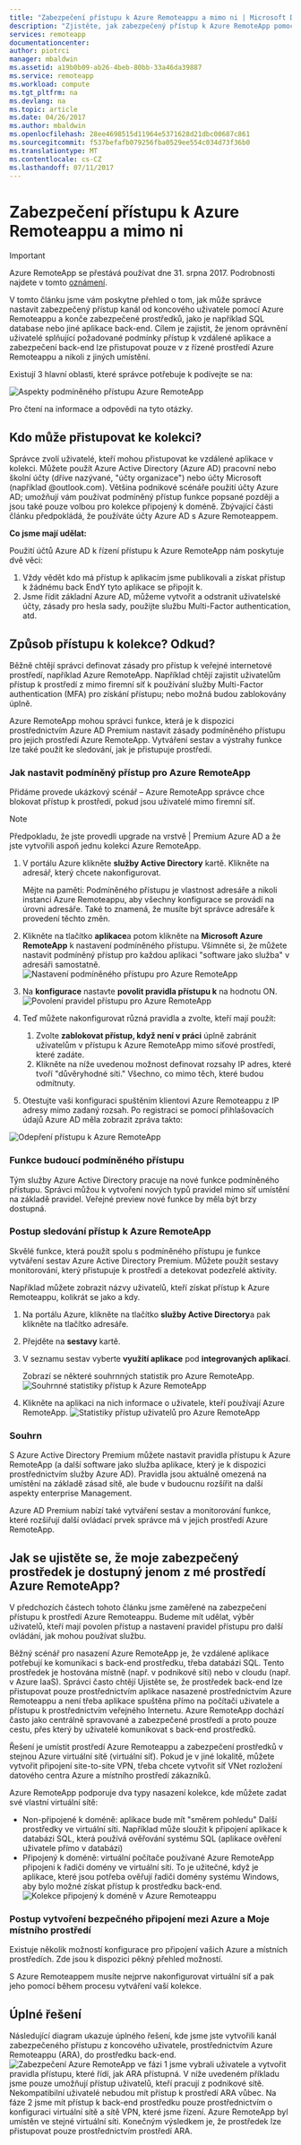 ```yaml
---
title: "Zabezpečení přístupu k Azure Remoteappu a mimo ni | Microsoft Docs"
description: "Zjistěte, jak zabezpečený přístup k Azure RemoteApp pomocí podmíněného přístupu v Azure Active Directory"
services: remoteapp
documentationcenter: 
author: piotrci
manager: mbaldwin
ms.assetid: a19b0b09-ab26-4beb-80bb-33a46da39887
ms.service: remoteapp
ms.workload: compute
ms.tgt_pltfrm: na
ms.devlang: na
ms.topic: article
ms.date: 04/26/2017
ms.author: mbaldwin
ms.openlocfilehash: 28ee4698515d11964e5371628d21dbc00687c861
ms.sourcegitcommit: f537befafb079256fba0529ee554c034d73f36b0
ms.translationtype: MT
ms.contentlocale: cs-CZ
ms.lasthandoff: 07/11/2017
---
```

# <a name="securing-access-to-azure-remoteapp-and-beyond"></a>Zabezpečení přístupu k Azure Remoteappu a mimo ni
> [!IMPORTANT]
> Azure RemoteApp se přestává používat dne 31. srpna 2017. Podrobnosti najdete v tomto [oznámení](https://go.microsoft.com/fwlink/?linkid=821148).
> 
> 

V tomto článku jsme vám poskytne přehled o tom, jak může správce nastavit zabezpečený přístup kanál od koncového uživatele pomocí Azure Remoteappu a konče zabezpečené prostředků, jako je například SQL database nebo jiné aplikace back-end. Cílem je zajistit, že jenom oprávnění uživatelé splňující požadované podmínky přístup k vzdálené aplikace a zabezpečení back-end lze přistupovat pouze v z řízené prostředí Azure Remoteappu a nikoli z jiných umístění.

Existují 3 hlavní oblasti, které správce potřebuje k podívejte se na:

![Aspekty podmíněného přístupu Azure RemoteApp](./media/remoteapp-secureaccess/ra-conditionalenvironment.png)

Pro čtení na informace a odpovědi na tyto otázky.

## <a name="who-can-access-the-collection"></a>Kdo může přistupovat ke kolekci?
Správce zvolí uživatelé, kteří mohou přistupovat ke vzdálené aplikace v kolekci. Můžete použít Azure Active Directory (Azure AD) pracovní nebo školní účty (dříve nazývané, "účty organizace") nebo účty Microsoft (například @outlook.com). Většina podnikové scénáře použití účty Azure AD; umožňují vám používat podmíněný přístup funkce popsané později a jsou také pouze volbou pro kolekce připojený k doméně. Zbývající části článku předpokládá, že používáte účty Azure AD s Azure Remoteappem.

**Co jsme mají udělat:**

Použití účtů Azure AD k řízení přístupu k Azure RemoteApp nám poskytuje dvě věci:

1. Vždy vědět kdo má přístup k aplikacím jsme publikovali a získat přístup k žádnému back EndY tyto aplikace se připojit k.
2. Jsme řídit základní Azure AD, můžeme vytvořit a odstranit uživatelské účty, zásady pro hesla sady, použijte službu Multi-Factor authentication, atd. 

## <a name="how-is-the-collection-accessed-from-where"></a>Způsob přístupu k kolekce? Odkud?
Běžně chtějí správci definovat zásady pro přístup k veřejné internetové prostředí, například Azure RemoteApp. Například chtějí zajistit uživatelům přístup k prostředí z mimo firemní síť k používání služby Multi-Factor authentication (MFA) pro získání přístupu; nebo možná budou zablokovány úplně.

Azure RemoteApp mohou správci funkce, která je k dispozici prostřednictvím Azure AD Premium nastavit zásady podmíněného přístupu pro jejich prostředí Azure RemoteApp. Vytváření sestav a výstrahy funkce lze také použít ke sledování, jak je přistupuje prostředí.

### <a name="how-to-set-up-conditional-access-for-azure-remoteapp"></a>Jak nastavit podmíněný přístup pro Azure RemoteApp
Přidáme provede ukázkový scénář – Azure RemoteApp správce chce blokovat přístup k prostředí, pokud jsou uživatelé mimo firemní síť.

> [!NOTE]
> Předpokladu, že jste provedli upgrade na vrstvě | Premium Azure AD a že jste vytvořili aspoň jednu kolekci Azure RemoteApp.
> 
> 

1. V portálu Azure klikněte **služby Active Directory** kartě. Klikněte na adresář, který chcete nakonfigurovat.
   
   Mějte na paměti: Podmíněného přístupu je vlastnost adresáře a nikoli instanci Azure Remoteappu, aby všechny konfigurace se provádí na úrovni adresáře. Také to znamená, že musíte být správce adresáře k provedení těchto změn.
2. Klikněte na tlačítko **aplikace**a potom klikněte na **Microsoft Azure RemoteApp** k nastavení podmíněného přístupu. Všimněte si, že můžete nastavit podmíněný přístup pro každou aplikaci "software jako služba" v adresáři samostatně.
   ![Nastavení podmíněného přístupu pro Azure RemoteApp](./media/remoteapp-secureaccess/ra-conditionalaccessscreen.png)
3. Na **konfigurace** nastavte **povolit pravidla přístupu k** na hodnotu ON.
   ![Povolení pravidel přístupu pro Azure RemoteApp](./media/remoteapp-secureaccess/ra-enableaccessrules.png)
4. Teď můžete nakonfigurovat různá pravidla a zvolte, kteří mají použít:
   
   1. Zvolte **zablokovat přístup, když není v práci** úplně zabránit uživatelům v přístupu k Azure RemoteApp mimo síťové prostředí, které zadáte.
   2. Klikněte na níže uvedenou možnost definovat rozsahy IP adres, které tvoří "důvěryhodné síti." Všechno, co mimo těch, které budou odmítnuty.
5. Otestujte vaši konfiguraci spuštěním klientovi Azure Remoteappu z IP adresy mimo zadaný rozsah. Po registraci se pomocí přihlašovacích údajů Azure AD měla zobrazit zpráva takto:

![Odepření přístupu k Azure RemoteApp](./media/remoteapp-secureaccess/ra-accessdenied.png)

### <a name="future-conditional-access-features"></a>Funkce budoucí podmíněného přístupu
Tým služby Azure Active Directory pracuje na nové funkce podmíněného přístupu. Správci můžou k vytvoření nových typů pravidel mimo síť umístění na základě pravidel. Veřejné preview nové funkce by měla být brzy dostupná.

### <a name="how-to-monitor-access-to-azure-remoteapp"></a>Postup sledování přístup k Azure RemoteApp
Skvělé funkce, která použít spolu s podmíněného přístupu je funkce vytváření sestav Azure Active Directory Premium. Můžete použít sestavy monitorování, který přistupuje k prostředí a detekovat podezřelé aktivity.

Například můžete zobrazit názvy uživatelů, kteří získat přístup k Azure Remoteappu, kolikrát se jako a kdy.

1. Na portálu Azure, klikněte na tlačítko **služby Active Directory**a pak klikněte na tlačítko adresáře.
2. Přejděte na **sestavy** kartě.
3. V seznamu sestav vyberte **využití aplikace** pod **integrovaných aplikací**.
   
   Zobrazí se některé souhrnných statistik pro Azure RemoteApp. 
   ![Souhrnné statistiky přístup k Azure RemoteApp](./media/remoteapp-secureaccess/ra-accessstats.png)
4. Klikněte na aplikaci na nich informace o uživatele, kteří používají Azure RemoteApp.
   ![Statistiky přístup uživatelů pro Azure RemoteApp](./media/remoteapp-secureaccess/ra-userstats.png)

### <a name="summary"></a>Souhrn
S Azure Active Directory Premium můžete nastavit pravidla přístupu k Azure RemoteApp (a další software jako služba aplikace, který je k dispozici prostřednictvím služby Azure AD). Pravidla jsou aktuálně omezená na umístění na základě zásad sítě, ale bude v budoucnu rozšířit na další aspekty enterprise Management.

Azure AD Premium nabízí také vytváření sestav a monitorování funkce, které rozšiřují další ovládací prvek správce má v jejich prostředí Azure RemoteApp.

## <a name="how-do-i-make-sure-my-secure-resource-is-accessible-only-from-my-azure-remoteapp-environment"></a>Jak se ujistěte se, že moje zabezpečený prostředek je dostupný jenom z mé prostředí Azure RemoteApp?
V předchozích částech tohoto článku jsme zaměřené na zabezpečení přístupu k prostředí Azure Remoteappu. Budeme mít udělat, výběr uživatelů, kteří mají povolen přístup a nastavení pravidel přístupu pro další ovládání, jak mohou používat službu.

Běžný scénář pro nasazení Azure RemoteApp je, že vzdálené aplikace potřebují ke komunikaci s back-end prostředku, třeba databázi SQL. Tento prostředek je hostována místně (např. v podnikové síti) nebo v cloudu (např. v Azure IaaS). Správci často chtějí Ujistěte se, že prostředek back-end lze přistupovat pouze prostřednictvím aplikace nasazené prostřednictvím Azure Remoteappu a není třeba aplikace spuštěna přímo na počítači uživatele a přístupu k prostřednictvím veřejného Internetu. Azure RemoteApp dochází často jako centrálně spravované a zabezpečené prostředí a proto pouze cestu, přes který by uživatelé komunikovat s back-end prostředků.

Řešení je umístit prostředí Azure Remoteappu a zabezpečení prostředků v stejnou Azure virtuální sítě (virtuální síť). Pokud je v jiné lokalitě, můžete vytvořit připojení site-to-site VPN, třeba chcete vytvořit síť VNet rozložení datového centra Azure a místního prostředí zákazníků.

Azure RemoteApp podporuje dva typy nasazení kolekce, kde můžete zadat své vlastní virtuální sítě:

* Non-připojené k doméně: aplikace bude mít "směrem pohledu" Další prostředky ve virtuální síti. Například může sloužit k připojení aplikace k databázi SQL, která používá ověřování systému SQL (aplikace ověření uživatele přímo v databázi)
* Připojený k doméně: virtuální počítače používané Azure RemoteApp připojeni k řadiči domény ve virtuální síti. To je užitečné, když je aplikace, které jsou potřeba ověřují řadiči domény systému Windows, aby bylo možné získat přístup k prostředku back-end.
  ![Kolekce připojený k doméně v Azure Remoteappu](./media/remoteapp-secureaccess/ra-domainjoined.png)

### <a name="how-to-create-a-secure-connection-between-azure-and-my-on-premises-environment"></a>Postup vytvoření bezpečného připojení mezi Azure a Moje místního prostředí
Existuje několik možností konfigurace pro připojení vašich Azure a místních prostředích. Zde jsou k dispozici pěkný přehled možností.

S Azure Remoteappem musíte nejprve nakonfigurovat virtuální síť a pak jeho pomocí během procesu vytváření vaší kolekce. 

## <a name="the-complete-solution"></a>Úplné řešení
Následující diagram ukazuje úplného řešení, kde jsme jste vytvořili kanál zabezpečeného přístupu z koncového uživatele, prostřednictvím Azure Remoteappu (ARA), do prostředku back-end.
![Zabezpečení Azure RemoteApp](./media/remoteapp-secureaccess/ra-secureoverview.png) ve fázi 1 jsme vybrali uživatele a vytvořit pravidla přístupu, které řídí, jak ARA přístupná. V níže uvedeném příkladu jsme pouze umožňují přístup uživatelů, kteří pracují z podnikové sítě. Nekompatibilní uživatelé nebudou mít přístup k prostředí ARA vůbec.
Na fáze 2 jsme mít přístup k back-end prostředku pouze prostřednictvím o konfiguraci virtuální sítě a sítě VPN, které jsme řízení. Azure RemoteApp byl umístěn ve stejné virtuální síti. Konečným výsledkem je, že prostředek lze přistupovat pouze prostřednictvím prostředí ARA.

